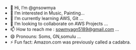 - 👋 Hi, I’m @gnsowmya
- 👀 I’m interested in Music, Painting...
- 🌱 I’m currently learning AWS, Git ...
- 💞️ I’m looking to collaborate on  AWS Projects ...
- 📫 How to reach me : sowmyagn5189@gmail.com ...
- 😄 Pronouns: Soms, GN,somulu ...
- ⚡ Fun fact: Amazon.com was previously called a cadabra. 

<!---
gnsowmya/gnsowmya is a ✨ special ✨ repository because its `README.md` (this file) appears on your GitHub profile.
You can click the Preview link to take a look at your changes.
--->

